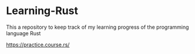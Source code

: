 # Learning-Rust

This a repository to keep track of my learning progress of the programming language Rust

https://practice.course.rs/